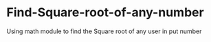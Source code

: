 # Find-Square-root-of-any-number
Using math module to find the Square root of any user in put number
